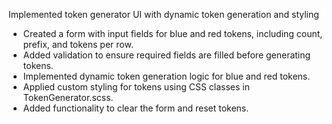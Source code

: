Implemented token generator UI with dynamic token generation and styling

- Created a form with input fields for blue and red tokens, including count, prefix, and tokens per row.
- Added validation to ensure required fields are filled before generating tokens.
- Implemented dynamic token generation logic for blue and red tokens.
- Applied custom styling for tokens using CSS classes in TokenGenerator.scss.
- Added functionality to clear the form and reset tokens.

